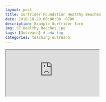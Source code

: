 ```yaml
---
layout: post
title: Surfrider Foundation Healthy Beaches
date: 2018-10-29 00:00:00 -0700
description: Example Surfrider form
img: SF-Healthy-Beaches.jpg
tags: [Outreach] # add tag
categories: teaching-outreach
---
```


<div class="resp-container">
    <iframe class="resp-iframe" src="https://docs.google.com/forms/d/e/1FAIpQLSeMpyRTj0qyCeG0qK1uBc8xoakRS_mB48CV42rorNs6qP86WQ/viewform?embedded=true"></iframe>
</div>
